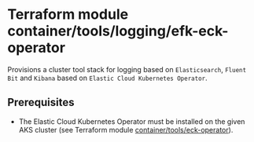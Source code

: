 # Terraform module container/tools/logging/efk-eck-operator

Provisions a cluster tool stack for logging based on `Elasticsearch`, `Fluent Bit` and `Kibana` 
based on `Elastic Cloud Kubernetes Operator`.

## Prerequisites

* The Elastic Cloud Kubernetes Operator must be installed on the given AKS cluster 
(see Terraform module [container/tools/eck-operator](../../eck-operator/README.md)).